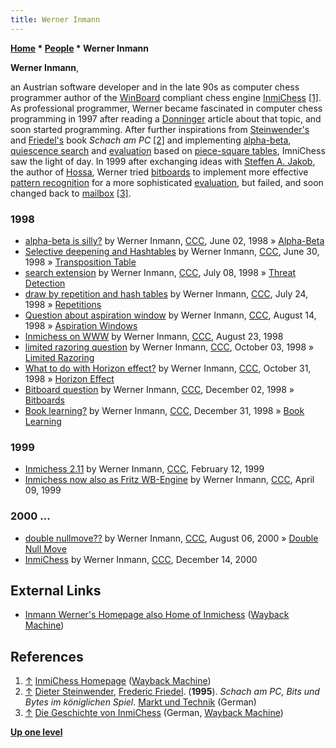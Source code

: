 ```yaml
---
title: Werner Inmann
---
```

**[Home](Home "Home") \* [People](People "People") \* Werner Inmann**


**Werner Inmann**,  

an Austrian software developer and in the late 90s as computer chess programmer author of the [WinBoard](WinBoard "WinBoard") compliant chess engine [InmiChess](InmiChess "InmiChess")
<a id="cite-note-1" href="#cite-ref-1">[1]</a>. 
As professional programmer, Werner became fascinated in computer chess programming in 1997 after reading a [Donninger](Chrilly_Donninger "Chrilly Donninger") article about that topic, and soon started programming. 
After further inspirations from [Steinwender's](Dieter_Steinwender "Dieter Steinwender") and [Friedel's](Frederic_Friedel "Frederic Friedel") book *Schach am PC*
<a id="cite-note-2" href="#cite-ref-2">[2]</a> 
and implementing [alpha-beta](Alpha-Beta "Alpha-Beta"), [quiescence search](Quiescence_Search "Quiescence Search") and [evaluation](Evaluation "Evaluation") based on [piece-square tables](Piece-Square_Tables "Piece-Square Tables"), ImniChess saw the light of day. 
In 1999 after exchanging ideas with [Steffen A. Jakob](Steffen_A._Jakob "Steffen A. Jakob"), the author of [Hossa](Hossa "Hossa"), Werner tried [bitboards](Bitboards "Bitboards") to implement more effective [pattern recognition](Pattern_Recognition "Pattern Recognition") for a more sophisticated [evaluation](Evaluation "Evaluation"), 
but failed, and soon changed back to [mailbox](Mailbox "Mailbox") <a id="cite-note-3" href="#cite-ref-3">[3]</a>.



### 1998


* [alpha-beta is silly?](https://www.stmintz.com/ccc/index.php?id=19760) by Werner Inmann, [CCC](CCC "CCC"), June 02, 1998 » [Alpha-Beta](Alpha-Beta "Alpha-Beta")
* [Selective deepening and Hashtables](https://www.stmintz.com/ccc/index.php?id=21654) by Werner Inmann, [CCC](CCC "CCC"), June 30, 1998 » [Transposition Table](Transposition_Table "Transposition Table")
* [search extension](https://www.stmintz.com/ccc/index.php?id=21888) by Werner Inmann, [CCC](CCC "CCC"), July 08, 1998 » [Threat Detection](Null_Move_Pruning#ThreatDetection "Null Move Pruning")
* [draw by repetition and hash tables](https://www.stmintz.com/ccc/index.php?id=22816) by Werner Inmann, [CCC](CCC "CCC"), July 24, 1998 » [Repetitions](Repetitions "Repetitions")
* [Question about aspiration window](https://www.stmintz.com/ccc/index.php?id=24677) by Werner Inmann, [CCC](CCC "CCC"), August 14, 1998 » [Aspiration Windows](Aspiration_Windows "Aspiration Windows")
* [Inmichess on WWW](https://www.stmintz.com/ccc/index.php?id=25264) by Werner Inmann, [CCC](CCC "CCC"), August 23, 1998
* [limited razoring question](https://www.stmintz.com/ccc/index.php?id=28706) by Werner Inmann, [CCC](CCC "CCC"), October 03, 1998 » [Limited Razoring](Razoring#LimitedRazoring "Razoring")
* [What to do with Horizon effect?](https://www.stmintz.com/ccc/index.php?id=31199) by Werner Inmann, [CCC](CCC "CCC"), October 31, 1998 » [Horizon Effect](Horizon_Effect "Horizon Effect")
* [Bitboard question](https://www.stmintz.com/ccc/index.php?id=34506) by Werner Inmann, [CCC](CCC "CCC"), December 02, 1998 » [Bitboards](Bitboards "Bitboards")
* [Book learning?](https://www.stmintz.com/ccc/index.php?id=37968) by Werner Inmann, [CCC](CCC "CCC"), December 31, 1998 » [Book Learning](Book_Learning "Book Learning")


### 1999


* [Inmichess 2.11](https://www.stmintz.com/ccc/index.php?id=43071) by Werner Inmann, [CCC](CCC "CCC"), February 12, 1999
* [Inmichess now also as Fritz WB-Engine](https://www.stmintz.com/ccc/index.php?id=48502) by Werner Inmann, [CCC](CCC "CCC"), April 09, 1999


### 2000 ...


* [double nullmove??](https://www.stmintz.com/ccc/index.php?id=123206) by Werner Inmann, [CCC](CCC "CCC"), August 06, 2000 » [Double Null Move](Null_Move_Pruning#DoubleNullMove "Null Move Pruning")
* [InmiChess](https://www.stmintz.com/ccc/index.php?id=144870) by Werner Inmann, [CCC](CCC "CCC"), December 14, 2000


## External Links


* [Inmann Werner's Homepage also Home of Inmichess](http://web.archive.org/web/20050404173829/http://www.si-data.de/inmann/seite1.htm) ([Wayback Machine](https://en.wikipedia.org/wiki/Wayback_Machine))


## References


1. <a id="cite-ref-1" href="#cite-note-1">↑</a> [InmiChess Homepage](https://web.archive.org/web/20081029021106/http://www.inmann.net/inmann/inmichess/) ([Wayback Machine](https://en.wikipedia.org/wiki/Wayback_Machine))
2. <a id="cite-ref-2" href="#cite-note-2">↑</a> [Dieter Steinwender](Dieter_Steinwender "Dieter Steinwender"), [Frederic Friedel](Frederic_Friedel "Frederic Friedel"). (**1995**). *Schach am PC, Bits und Bytes im königlichen Spiel*. [Markt und Technik](https://en.wikipedia.org/wiki/Markt%2BTechnik) (German)
3. <a id="cite-ref-3" href="#cite-note-3">↑</a> [Die Geschichte von InmiChess](https://web.archive.org/web/20091020032906/http://www.inmann.net/inmann/inmichess/about.htm) (German, [Wayback Machine](https://en.wikipedia.org/wiki/Wayback_Machine))

**[Up one level](People "People")**







 
